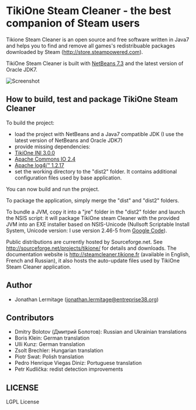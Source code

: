 # TikiOne Steam Cleaner - the best companion of Steam users

Tikione Steam Cleaner is an open source and free software written in Java7 and helps you to find and remove all games's
redistribuable packages downloaded by Steam (http://store.steampowered.com).

TikiOne Steam Cleaner is built with [NetBeans 7.3](http://netbeans.org) and the latest version of Oracle JDK7.

![Screenshot](http://netbeanscolors.org/files/steamcleaner_2.png)

## How to build, test and package TikiOne Steam Cleaner

To build the project:

* load the project with NetBeans and a Java7 compatible JDK (I use the latest version of NetBeans and Oracle JDK7)
* provide missing dependencies:
 * [TikiOne INI 3.0.0](http://sourceforge.net/projects/tikione/files/tikione-ini/)
 * [Apache Commons IO 2.4](http://commons.apache.org/proper/commons-io/)
 * [Apache log4j™ 1.2.17](http://logging.apache.org/log4j/1.2/)
* set the working directory to the "dist2" folder. It contains additional configuration files used by base application.

You can now build and run the project.

To package the application, simply merge the "dist" and "dist2" folders.

To bundle a JVM, copy it into a "jre" folder in the "dist2" folder and launch the NSIS script: it will package TikiOne
steam Cleaner with the provided JVM into an EXE installer based on NSIS-Unicode (Nullsoft Scriptable Install System,
Unicode version: I use version 2.46-5 from [Google Code](http://code.google.com/p/unsis/downloads/list)).

Public distributions are currently hosted by Sourceforge.net. See <http://sourceforge.net/projects/tikione/> for details and downloads. The documentation website is <http://steamcleaner.tikione.fr> (available in English, French and Russian), it also hosts the auto-update files used by TikiOne Steam Cleaner application.

## Author
* Jonathan Lermitage (<jonathan.lermitage@entreprise38.org>)

## Contributors
* Dmitry Bolotov (Дмитрий Болотов): Russian and Ukrainian translations
* Boris Klein: German translation
* Ulli Kunz: German translation
* Zsolt Brechler: Hungarian translation
* Piotr Swat: Polish translation
* Pedro Henrique Viegas Diniz: Portuguese translation
* Petr Kudlička: redist detection improvements

## LICENSE

LGPL License